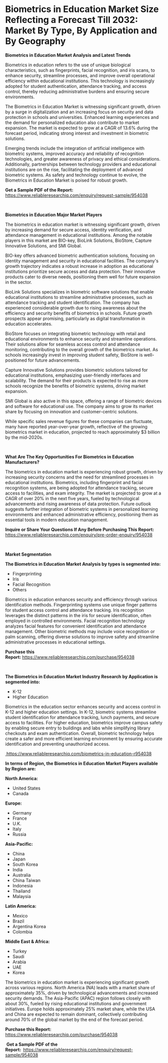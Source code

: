 <p><h1>Biometrics in Education Market Size Reflecting a Forecast Till 2032: Market By Type, By Application and By Geography</h1></p><p><strong>Biometrics in Education Market Analysis and Latest Trends</strong></p>
<p><p>Biometrics in education refers to the use of unique biological characteristics, such as fingerprints, facial recognition, and iris scans, to enhance security, streamline processes, and improve overall operational efficiency within educational institutions. This technology is increasingly adopted for student authentication, attendance tracking, and access control, thereby reducing administrative burdens and ensuring secure environments.</p><p>The Biometrics in Education Market is witnessing significant growth, driven by a surge in digitalization and an increasing focus on security and data protection in schools and universities. Enhanced learning experiences and the demand for personalized education also contribute to market expansion. The market is expected to grow at a CAGR of 13.6% during the forecast period, indicating strong interest and investment in biometric solutions.</p><p>Emerging trends include the integration of artificial intelligence with biometric systems, improved accuracy and reliability of recognition technologies, and greater awareness of privacy and ethical considerations. Additionally, partnerships between technology providers and educational institutions are on the rise, facilitating the deployment of advanced biometric systems. As safety and technology continue to evolve, the Biometrics in Education Market is poised for robust growth.</p></p>
<p><strong>Get a Sample PDF of the Report:&nbsp;</strong> <a href="https://www.reliableresearchiq.com/enquiry/request-sample/954038?utm_campaign=3365&utm_medium=2&utm_source=Github&utm_content=ia&utm_term=18042025&utm_id=biometrics-in-education">https://www.reliableresearchiq.com/enquiry/request-sample/954038</a></p>
<p>&nbsp;</p>
<p><strong>Biometrics in Education Major Market Players</strong></p>
<p><p>The biometrics in education market is witnessing significant growth, driven by increasing demand for secure access, identity verification, and attendance management in educational institutions. Among the notable players in this market are BIO-key, BioLink Solutions, BioStore, Capture Innovative Solutions, and SMI Global.</p><p>BIO-key offers advanced biometric authentication solutions, focusing on identity management and security in educational facilities. The company's growth trajectory indicates a robust increase in adoption as educational institutions prioritize secure access and data protection. Their innovative products cater to diverse needs, positioning them well for future expansion in the sector.</p><p>BioLink Solutions specializes in biometric software solutions that enable educational institutions to streamline administrative processes, such as attendance tracking and student identification. The company has experienced considerable growth due to rising awareness about the efficiency and security benefits of biometrics in schools. Future growth prospects appear promising, particularly as digital transformation in education accelerates.</p><p>BioStore focuses on integrating biometric technology with retail and educational environments to enhance security and streamline operations. Their solutions allow for seamless access control and attendance monitoring, contributing to the overall growth of the biometrics market. As schools increasingly invest in improving student safety, BioStore is well-positioned for future advancements.</p><p>Capture Innovative Solutions provides biometric solutions tailored for educational institutions, emphasizing user-friendly interfaces and scalability. The demand for their products is expected to rise as more schools recognize the benefits of biometric systems, driving market expansion.</p><p>SMI Global is also active in this space, offering a range of biometric devices and software for educational use. The company aims to grow its market share by focusing on innovation and customer-centric solutions.</p><p>While specific sales revenue figures for these companies can fluctuate, many have reported year-over-year growth, reflective of the growing biometrics market in education, projected to reach approximately $3 billion by the mid-2020s.</p></p>
<p>&nbsp;</p>
<p><strong>What Are The Key Opportunities For Biometrics in Education Manufacturers?</strong></p>
<p><p>The biometrics in education market is experiencing robust growth, driven by increasing security concerns and the need for streamlined processes in educational institutions. Biometrics, including fingerprint and facial recognition systems, are being adopted for attendance tracking, secure access to facilities, and exam integrity. The market is projected to grow at a CAGR of over 20% in the next five years, fueled by technological advancements and rising awareness of data protection. Future outlook suggests further integration of biometric systems in personalized learning environments and enhanced administrative efficiency, positioning them as essential tools in modern education management.</p></p>
<p><strong>Inquire or Share Your Questions If Any Before Purchasing This Report:</strong> <a href="https://www.reliableresearchiq.com/enquiry/pre-order-enquiry/954038?utm_campaign=3365&utm_medium=2&utm_source=Github&utm_content=ia&utm_term=18042025&utm_id=biometrics-in-education">https://www.reliableresearchiq.com/enquiry/pre-order-enquiry/954038</a></p>
<p>&nbsp;</p>
<p><strong>Market Segmentation</strong></p>
<p><strong>The Biometrics in Education Market Analysis by types is segmented into:</strong></p>
<p><ul><li>Fingerprinting</li><li>Iris</li><li>Facial Recognition</li><li>Others</li></ul></p>
<p><p>Biometrics in education enhances security and efficiency through various identification methods. Fingerprinting systems use unique finger patterns for student access control and attendance tracking. Iris recognition leverages the distinct patterns in the iris for secure identification, often employed in controlled environments. Facial recognition technology analyzes facial features for convenient identification and attendance management. Other biometric methods may include voice recognition or palm scanning, offering diverse solutions to improve safety and streamline administrative processes in educational settings.</p></p>
<p><strong>Purchase this Report:&nbsp;</strong><a href="https://www.reliableresearchiq.com/purchase/954038?utm_campaign=3365&utm_medium=2&utm_source=Github&utm_content=ia&utm_term=18042025&utm_id=biometrics-in-education">https://www.reliableresearchiq.com/purchase/954038</a></p>
<p>&nbsp;</p>
<p><strong>The Biometrics in Education Market Industry Research by Application is segmented into:</strong></p>
<p><ul><li>K-12</li><li>Higher Education</li></ul></p>
<p><p>Biometrics in the education sector enhances security and access control in K-12 and higher education settings. In K-12, biometric systems streamline student identification for attendance tracking, lunch payments, and secure access to facilities. For higher education, biometrics improve campus safety by enabling secure entry to buildings and labs while simplifying library checkouts and exam authentication. Overall, biometric technology helps create a safer and more efficient learning environment by ensuring accurate identification and preventing unauthorized access.</p></p>
<p><a href="https://www.reliableresearchiq.com/biometrics-in-education-r954038?utm_campaign=3365&utm_medium=2&utm_source=Github&utm_content=ia&utm_term=18042025&utm_id=biometrics-in-education">&nbsp;https://www.reliableresearchiq.com/biometrics-in-education-r954038</a></p>
<p><strong>In terms of Region, the Biometrics in Education Market Players available by Region are:</strong></p>
<p>
    <p> <strong> North America: </strong>
        <ul>
            <li>United States</li>
            <li>Canada</li>
        </ul>
        </p> 
    <p> <strong> Europe: </strong>
        <ul>
            <li>Germany</li>
            <li>France</li>
            <li>U.K.</li>
            <li>Italy</li>
            <li>Russia</li>
        </ul>
        </p> 
    <p> <strong> Asia-Pacific: </strong>
        <ul>
            <li>China</li>
            <li>Japan</li>
            <li>South Korea</li>
            <li>India</li>
            <li>Australia</li>
            <li>China Taiwan</li>
            <li>Indonesia</li>
            <li>Thailand</li>
            <li>Malaysia</li>
        </ul>
        </p> 
    <p> <strong> Latin America: </strong>
        <ul>
            <li>Mexico</li>
            <li>Brazil</li>
            <li>Argentina Korea</li>
            <li>Colombia</li>
        </ul>
        </p> 
    <p> <strong> Middle East & Africa: </strong>
        <ul>
            <li>Turkey</li>
            <li>Saudi</li>
            <li>Arabia</li>
            <li>UAE</li>
            <li>Korea</li>
        </ul>
    </p>
    </p>
<p><p>The biometrics in education market is experiencing significant growth across various regions. North America (NA) leads with a market share of approximately 35%, driven by technological advancements and increased security demands. The Asia-Pacific (APAC) region follows closely with about 30%, fueled by rising educational institutions and government initiatives. Europe holds approximately 25% market share, while the USA and China are expected to remain dominant, collectively contributing around 70% of the global market by the end of the forecast period.</p></p>
<p><strong>Purchase this Report: </strong><a href="https://www.reliableresearchiq.com/purchase/954038?utm_campaign=3365&utm_medium=2&utm_source=Github&utm_content=ia&utm_term=18042025&utm_id=biometrics-in-education">https://www.reliableresearchiq.com/purchase/954038</a></p>
<p>&nbsp;<strong>Get a Sample PDF of the Report:&nbsp;&nbsp;</strong><a href="https://www.reliableresearchiq.com/enquiry/request-sample/954038?utm_campaign=3365&utm_medium=2&utm_source=Github&utm_content=ia&utm_term=18042025&utm_id=biometrics-in-education">https://www.reliableresearchiq.com/enquiry/request-sample/954038</a></p>
<p><strong></strong></p>
<p><p></p><p></p><p></p></p>